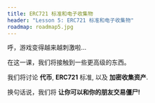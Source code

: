 ```yaml
---
title: ERC721 标准和电子收集物
header: "Lesson 5: ERC721 标准和电子收集物"
roadmap: roadmap5.jpg
---
```


呼，游戏变得越来越刺激啦...

在这一课，我们将接触到一些更高级的东西。

我们将讨论 **代币**,  **ERC721** 标准, 以及 **加密收集资产**.

换句话说，我们将 **让你可以和你的朋友交易僵尸!**
